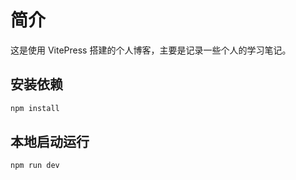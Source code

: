 # 简介

这是使用 VitePress 搭建的个人博客，主要是记录一些个人的学习笔记。

## 安装依赖

```sh
npm install
```

## 本地启动运行

```sh
npm run dev
```
